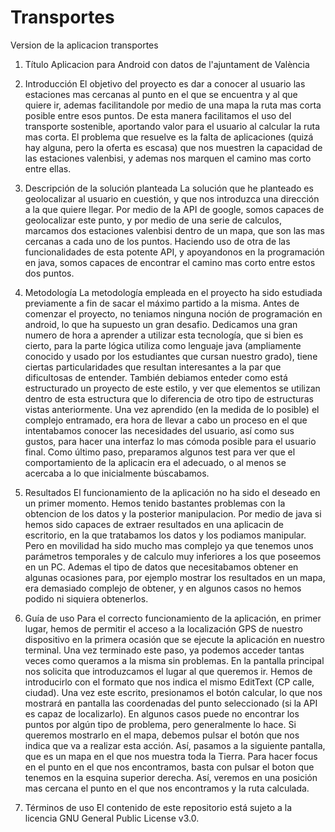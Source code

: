 # Transportes
Version de la aplicacion transportes
1. Título
Aplicacion para Android con datos de l'ajuntament de València

2. Introducción
El objetivo del proyecto es dar a conocer al usuario las estaciones mas cercanas al punto en el que se encuentra y al que
quiere ir, ademas facilitandole por medio de una mapa la ruta mas corta posible entre esos puntos.
De esta manera facilitamos el uso del transporte sostenible, aportando valor para el usuario al calcular la ruta mas corta.
El problema que resuelve es la falta de aplicaciones (quizá hay alguna, pero la oferta es escasa) que nos muestren la capacidad
de las estaciones valenbisi, y ademas nos marquen el camino mas corto entre ellas.

3. Descripción de la solución planteada
La solución que he planteado es geolocalizar al usuario en cuestión, y que nos introduzca una dirección a la que quiere llegar.
Por medio de la API de google, somos capaces de geolocalizar este punto, y por medio de una serie de calculos, marcamos dos 
estaciones valenbisi dentro de un mapa, que son las mas cercanas a cada uno de los puntos. 
Haciendo uso de otra de las funcionalidades de esta potente API, y apoyandonos en la programación en java, somos capaces de 
encontrar el camino mas corto entre estos dos puntos.

4. Metodología
La metodología empleada en el proyecto ha sido estudiada previamente a fin de sacar el máximo partido a la misma. Antes de 
comenzar el proyecto, no teniamos ninguna noción de programación en android, lo que ha supuesto un gran desafio. Dedicamos
una gran numero de hora a aprender a utilizar esta tecnología, que si bien es cierto, para la parte lógica utiliza como 
lenguaje java (ampliamente conocido y usado por los estudiantes que cursan nuestro grado), tiene ciertas particularidades que
resultan interesantes a la par que dificultosas de entender. También debiamos enteder como está estructurado un proyecto
de este estilo, y ver que elementos se utilizan dentro de esta estructura que lo diferencia de otro tipo de estructuras
vistas anteriormente.
Una vez aprendido (en la medida de lo posible) el complejo entramado, era hora de llevar a cabo un proceso en el que intentabamos
conocer las necesidades del usuario, así como sus gustos, para hacer una interfaz lo mas cómoda posible para el usuario final.
Como último paso, preparamos algunos test para ver que el comportamiento de la aplicacin era el adecuado, o al menos se 
acercaba a lo que inicialmente búscabamos.
 
5. Resultados
El funcionamiento de la aplicación no ha sido el deseado en un primer momento. Hemos tenido bastantes problemas con la obtencion
de los datos y la posterior manipulacion. 
Por medio de java si hemos sido capaces de extraer resultados en una aplicacin de escritorio, en la que tratabamos los datos
y los podiamos manipular. Pero en movilidad ha sido mucho mas complejo ya que tenemos unos parámetros temporales y de calculo
muy inferiores a los que poseemos en un PC. 
Ademas el tipo de datos que necesitabamos obtener en algunas ocasiones para, por ejemplo mostrar los resultados en un mapa, era 
demasiado complejo de obtener, y en algunos casos no hemos podido ni siquiera obtenerlos.

6. Guía de uso
Para el correcto funcionamiento de la aplicación, en primer lugar, hemos de permitir el acceso a la localización GPS de nuestro
dispositivo en la primera ocasión que se ejecute la aplicación en nuestro terminal. Una vez terminado este paso, ya podemos acceder
tantas veces como queramos a la misma sin problemas.
En la pantalla principal nos solicita que introduzcamos el lugar al que queremos ir. Hemos de introducirlo con el formato que nos 
indica el mismo EditText (CP calle, ciudad). Una vez este escrito, presionamos el botón calcular, lo que nos mostrará en pantalla
las coordenadas del punto seleccionado (si la API es capaz de localizarlo). En algunos casos puede no encontrar los puntos por
algún tipo de problema, pero generalmente lo hace. Si queremos mostrarlo en el mapa, debemos pulsar el botón que nos indica
que va a realizar esta acción. 
Así, pasamos a la siguiente pantalla, que es un mapa en el que nos muestra toda la Tierra. Para hacer focus en el punto en el
que nos encontramos, basta con pulsar el boton que tenemos en la esquina superior derecha. Así, veremos en una posición mas 
cercana el punto en el que nos encontramos y la ruta calculada.

7. Términos de uso
El contenido de este repositorio está sujeto a la licencia GNU General Public License v3.0.


